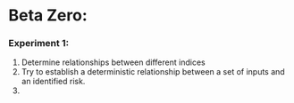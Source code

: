 # Beta Zero:

### Experiment 1:
1. Determine relationships between different indices
2. Try to establish a deterministic relationship between a set of inputs and an identified risk.
3. 